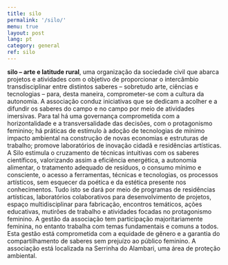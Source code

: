 ```yaml
---
title: silo
permalink: '/silo/'
menu: true
layout: post
lang: pt
category: general
ref: silo
---
```

**silo – arte e latitude rural**, uma organização da sociedade civil que abarca projetos e atividades com o objetivo de proporcionar o intercâmbio transdisciplinar entre distintos saberes – sobretudo arte, ciências e tecnologias – para, desta maneira, comprometer-se com a cultura da autonomia. A associação conduz iniciativas que se dedicam a acolher e a difundir os saberes do campo e no campo por meio de atividades imersivas. Para tal há uma governança comprometida com a horizontalidade e a transversalidade das decisões, com o protagonismo feminino; há práticas de estímulo à adoção de tecnologias de mínimo impacto ambiental na construção de novas economias e estruturas de trabalho; promove laboratórios de inovação cidadã e residências artísticas. A Silo estimula o cruzamento de técnicas intuitivas com os saberes científicos, valorizando assim a eficiência energética, a autonomia alimentar, o tratamento adequado de resíduos, o consumo mínimo e consciente, o acesso a ferramentas, técnicas e tecnologias, os processos artísticos, sem esquecer da poética e da estética presente nos conhecimentos. Tudo isto se dará por meio de programas de residências artísticas, laboratórios colaborativos para desenvolvimento de projetos, espaço multidisciplinar para fabricação, encontros temáticos, ações educativas, mutirões de trabalho e atividades focadas no protagonismo feminino. A gestão da associação tem participação majoritariamente feminina, no entanto trabalha com temas fundamentais e comuns a todos. Esta gestão está comprometida com a equidade de gênero e a garantia do compartilhamento de saberes sem prejuízo ao público feminino. A associação está localizada na Serrinha do Alambari, uma área de proteção ambiental.
